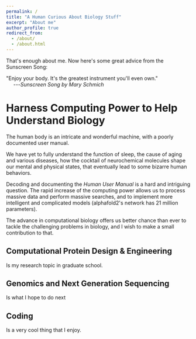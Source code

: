 ```yaml
---
permalink: /
title: "A Human Curious About Biology Stuff"
excerpt: "About me"
author_profile: true
redirect_from: 
  - /about/
  - /about.html
---
```


That's enough about me.
Now here's some great advice from the Sunscreen Song:

"Enjoy your body. It's the greatest instrument you'll even own." <br>
&nbsp;&nbsp;&nbsp;&nbsp; ---<cite>Sunscreen Song by Mary Schmich</cite>


Harness Computing Power to Help Understand Biology
======
The human body is an intricate and wonderful machine, with a poorly documented user manual.

We have yet to fully understand the function of sleep, the cause of aging and various diseases, how the cocktail of neurochemical molecules shape our mental and physical states, that eventually lead to some bizarre human behaviors. 

<!---
The famous behavior biologist Dr. Rob Sapolsky once said: 

You will have done more good for the health of humanity, than anyone since Jonas Salk inventing the polio vaccine, if you can answer this question:

**why is it that when we feel like nobody loves us, we eat Oreo cookies?** 

Answer this question, and you have just solved half the cases of diabetes in this country.
-->

Decoding and documenting the *Human User Manual* is a hard and intriguing question.
The rapid increase of the computing power allows us to process massive data and perform massive searches, and to implement more intelligent and complicated models (alphafold2's network has 21 million parameters). 

The advance in computational biology offers us better chance than ever to tackle the challenging problems in biology, and I wish to make a small contribution to that.

Computational Protein Design & Engineering
------
Is my research topic in graduate school.

Genomics and Next Generation Sequencing
------
Is what I hope to do next

Coding
------
Is a very cool thing that I enjoy.

